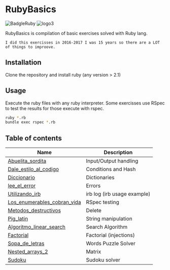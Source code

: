 # RubyBasics
![BadgleRuby](https://img.shields.io/badge/Ruby-CC342D?style=for-the-badge&logo=ruby&logoColor=white)
![logo3](https://user-images.githubusercontent.com/28810331/163382004-215be28f-795e-4dfe-b9fe-dc8cf089591c.png)


RubyBasics is compilation of basic exercises solved with Ruby lang.

    I did this exercisses in 2016-2017 I was 15 years so there are a LOT of things to improove.

## Installation

Clone the repository and install ruby (any version > 2.1)

## Usage

Execute the ruby files with any ruby interpreter.
Some exercisses use RSpec to test the results for those execute with rspec.
```bash
ruby *.rb
bundle exec rspec *.rb
```

## Table of contents

| Name | Description |
| ------ | ------ |
| [Abuelita_sordita](Ruby_01/Abuelita_sordita.rb) | Input/Output handling |
| [Dale_estilo_al_codigo](Ruby_01/Dale_estilo_al_codigo.rb) | Conditions and Hash |
| [Diccionario](Ruby_01/Diccionario.rb) | Dictionaries |
| [lee_el_error](Ruby_01/Lee_el_error.rb) | Errors |
| [Utilizando_irb](Ruby_01/Utilizando_irb.rb) | irb log (irb usage example) |
| [Los_enumerables_cobran_vida](Ruby_02/Los_enumerables_cobran_vida.rb) | RSpec testing |
| [Metodos_destructivos](Ruby_02/Metodos_destructivos.rb) | Delete |
| [Pig_latin](Ruby_02/Pig_latin.rb) | String manipulation |
| [Algoritmo_linear_search](Ruby_03/Algoritmo_linear_search.rb) | Search Algorithm |
| [Factorial](Ruby_03/Factorial.rb) | Factorial (injections) |
| [Sopa_de_letras](Ruby_04/Sopa_de_letras.rb) | Words Puzzle Solver |
| [Nested_arrays_2](Ruby_04/Nested_arrays_2.rb) | Matrix |
| [Sudoku](Ruby_05/sudoku.rb) | Sudoku solver |
